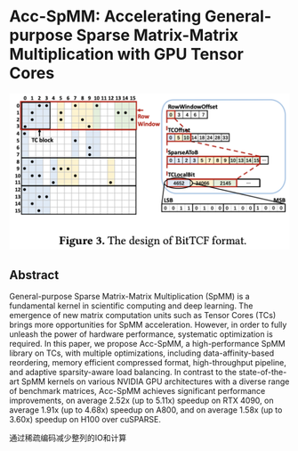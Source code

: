 # Acc-SpMM: Accelerating General-purpose Sparse Matrix-Matrix Multiplication with GPU Tensor Cores

![](fig3.png)

## Abstract

General-purpose Sparse Matrix-Matrix Multiplication (SpMM) is a fundamental
kernel in scientific computing and deep learning. The emergence of new matrix
computation units such as Tensor Cores (TCs) brings more opportunities for SpMM
acceleration. However, in order to fully unleash the power of hardware
performance, systematic optimization is required. In this paper, we propose
Acc-SpMM, a high-performance SpMM library on TCs, with multiple optimizations,
including data-affinity-based reordering, memory efficient compressed format,
high-throughput pipeline, and adaptive sparsity-aware load balancing. In
contrast to the state-of-the-art SpMM kernels on various NVIDIA GPU
architectures with a diverse range of benchmark matrices, Acc-SpMM achieves
significant performance improvements, on average 2.52x (up to 5.11x) speedup on
RTX 4090, on average 1.91x (up to 4.68x) speedup on A800, and on average 1.58x
(up to 3.60x) speedup on H100 over cuSPARSE.

通过稀疏编码减少整列的IO和计算